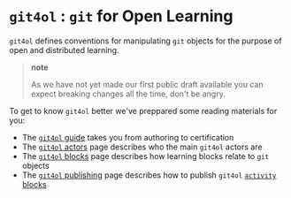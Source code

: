 # `git4ol` : `git` for Open Learning

`git4ol` defines conventions for manipulating `git` objects for the purpose of open and distributed learning.

> **note**
>
> As we have not yet made our first public draft available you can expect breaking changes all the time, don't be angry.

To get to know `git4ol` better we've preppared some reading materials for you:

- The [`git4ol` guide](guide.md) takes you from authoring to certification
- The [`git4ol` actors](actors.md) page describes who the main `git4ol` actors are
- The [`git4ol` blocks](blocks.md) page describes how learning blocks relate to `git` objects
- The [`git4ol` publishing](publishing.md) page describes how to publish `git4ol` [`activity` blocks](blocks.md)
